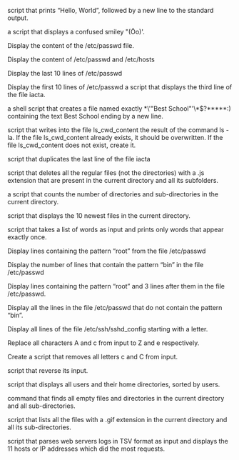  script that prints “Hello, World”, followed by a new line to the standard output.

 a script that displays a confused smiley "(Ôo)'.

Display the content of the /etc/passwd file.

Display the content of /etc/passwd and /etc/hosts

Display the last 10 lines of /etc/passwd

Display the first 10 lines of /etc/passwd
a script that displays the third line of the file iacta.

a shell script that creates a file named exactly \*\\'"Best School"\'\\*$\?\*\*\*\*\*:) containing the text Best School ending by a new line.

script that writes into the file ls_cwd_content the result of the command ls -la. If the file ls_cwd_content already exists, it should be overwritten. If the file ls_cwd_content does not exist, create it.

 script that duplicates the last line of the file iacta

 script that deletes all the regular files (not the directories) with a .js extension that are present in the current directory and all its subfolders.

a script that counts the number of directories and sub-directories in the current directory.

script that displays the 10 newest files in the current directory.

script that takes a list of words as input and prints only words that appear exactly once.

Display lines containing the pattern “root” from the file /etc/passwd

Display the number of lines that contain the pattern “bin” in the file /etc/passwd

Display lines containing the pattern “root” and 3 lines after them in the file /etc/passwd.

Display all the lines in the file /etc/passwd that do not contain the pattern “bin”.

Display all lines of the file /etc/ssh/sshd_config starting with a letter.

Replace all characters A and c from input to Z and e respectively.

Create a script that removes all letters c and C from input.

 script that reverse its input.

 script that displays all users and their home directories, sorted by users.

command that finds all empty files and directories in the current directory and all sub-directories.

script that lists all the files with a .gif extension in the current directory and all its sub-directories.

 script that parses web servers logs in TSV format as input and displays the 11 hosts or IP addresses which did the most requests.
